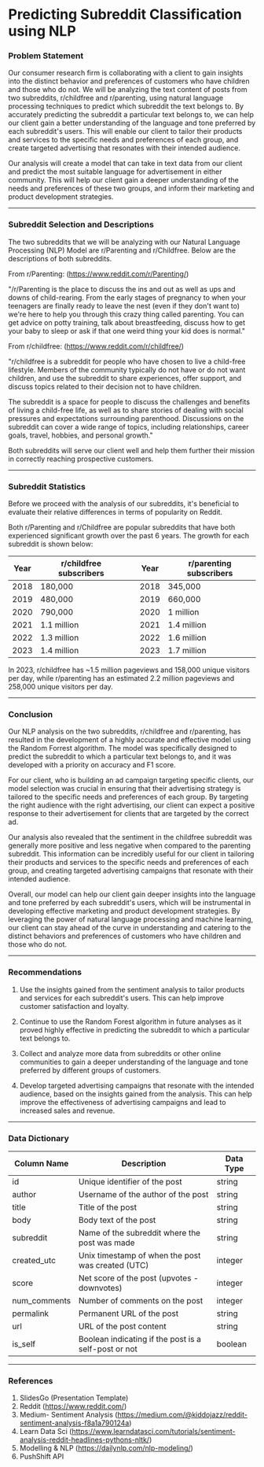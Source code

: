 # Predicting Subreddit Classification using NLP


### Problem Statement

Our consumer research firm is collaborating with a client to gain insights into the distinct behavior and preferences of customers who have children and those who do not. We will be analyzing the text content of posts from two subreddits, r/childfree and r/parenting, using natural language processing techniques to predict which subreddit the text belongs to. By accurately predicting the subreddit a particular text belongs to, we can help our client gain a better understanding of the language and tone preferred by each subreddit's users. This will enable our client to tailor their products and services to the specific needs and preferences of each group, and create targeted advertising that resonates with their intended audience. 

Our analysis will create a model that can take in text data from our client and predict the most suitable language for advertisement in either community. This will help our client gain a deeper understanding of the needs and preferences of these two groups, and inform their marketing and product development strategies.

--- 

### Subreddit Selection and Descriptions

The two subreddits that we will be analyzing with our Natural Language Processing (NLP) Model are r/Parenting and r/Childfree. Below are the descriptions of both subreddits.

From r/Parenting: (https://www.reddit.com/r/Parenting/)

"/r/Parenting is the place to discuss the ins and out as well as ups and downs of child-rearing. From the early stages of pregnancy to when your teenagers are finally ready to leave the nest (even if they don't want to) we're here to help you through this crazy thing called parenting. You can get advice on potty training, talk about breastfeeding, discuss how to get your baby to sleep or ask if that one weird thing your kid does is normal."

From r/childfree: (https://www.reddit.com/r/childfree/)

"r/childfree is a subreddit for people who have chosen to live a child-free lifestyle. Members of the community typically do not have or do not want children, and use the subreddit to share experiences, offer support, and discuss topics related to their decision not to have children.

The subreddit is a space for people to discuss the challenges and benefits of living a child-free life, as well as to share stories of dealing with social pressures and expectations surrounding parenthood. Discussions on the subreddit can cover a wide range of topics, including relationships, career goals, travel, hobbies, and personal growth."


Both subreddits will serve our client well and help them further their mission in correctly reaching prospective customers.

--- 

### Subreddit Statistics

Before we proceed with the analysis of our subreddits, it's beneficial to evaluate their relative differences in terms of popularity on Reddit.

Both r/Parenting and r/Childfree are popular subreddits that have both experienced significant growth over the past 6 years. The growth for each subreddit is shown below:

| Year | r/childfree subscribers | &nbsp; | Year | r/parenting subscribers |
|------|------------------------|--------|------|------------------------|
| 2018 | 180,000                | &nbsp; | 2018 | 345,000                |
| 2019 | 480,000                | &nbsp; | 2019 | 660,000                |
| 2020 | 790,000                | &nbsp; | 2020 | 1 million              |
| 2021 | 1.1 million            | &nbsp; | 2021 | 1.4 million            |
| 2022 | 1.3 million            | &nbsp; | 2022 | 1.6 million            |
| 2023 | 1.4 million            | &nbsp; | 2023 | 1.7 million            |


In 2023, r/childfree has ~1.5 million pageviews and 158,000 unique visitors per day, while r/parenting has an estimated 2.2 million pageviews and 258,000 unique visitors per day.

---

### Conclusion

Our NLP analysis on the two subreddits, r/childfree and r/parenting, has resulted in the development of a highly accurate and effective model using the Random Forrest algorithm. The model was specifically designed to predict the subreddit to which a particular text belongs to, and it was developed with a priority on accuracy and F1 score.

For our client, who is building an ad campaign targeting specific clients, our model selection was crucial in ensuring that their advertising strategy is tailored to the specific needs and preferences of each group. By targeting the right audience with the right advertising, our client can expect a positive response to their advertisement for clients that are targeted by the correct ad.

Our analysis also revealed that the sentiment in the childfree subreddit was generally more positive and less negative when compared to the parenting subreddit. This information can be incredibly useful for our client in tailoring their products and services to the specific needs and preferences of each group, and creating targeted advertising campaigns that resonate with their intended audience.

Overall, our model can help our client gain deeper insights into the language and tone preferred by each subreddit's users, which will be instrumental in developing effective marketing and product development strategies. By leveraging the power of natural language processing and machine learning, our client can stay ahead of the curve in understanding and catering to the distinct behaviors and preferences of customers who have children and those who do not.

---

### Recommendations

1. Use the insights gained from the sentiment analysis to tailor products and services for each subreddit's users. This can help improve customer satisfaction and loyalty.

2. Continue to use the Random Forest algorithm in future analyses as it proved highly effective in predicting the subreddit to which a particular text belongs to.

3. Collect and analyze more data from subreddits or other online communities to gain a deeper understanding of the language and tone preferred by different groups of customers.

4. Develop targeted advertising campaigns that resonate with the intended audience, based on the insights gained from the analysis. This can help improve the effectiveness of advertising campaigns and lead to increased sales and revenue.

--- 

### Data Dictionary

| Column Name | Description | Data Type |
|-------------|-------------|-----------|
| id          | Unique identifier of the post | string |
| author      | Username of the author of the post | string |
| title       | Title of the post | string |
| body        | Body text of the post | string |
| subreddit   | Name of the subreddit where the post was made | string |
| created_utc | Unix timestamp of when the post was created (UTC) | integer |
| score       | Net score of the post (upvotes - downvotes) | integer |
| num_comments| Number of comments on the post | integer |
| permalink   | Permanent URL of the post | string |
| url         | URL of the post content | string |
| is_self     | Boolean indicating if the post is a self-post or not | boolean |

--- 

### References

1. SlidesGo (Presentation Template)
2. Reddit (https://www.reddit.com/)
3. Medium- Sentiment Analysis (https://medium.com/@kiddojazz/reddit-sentiment-analysis-f8a1a790124a)
4. Learn Data Sci (https://www.learndatasci.com/tutorials/sentiment-analysis-reddit-headlines-pythons-nltk/)
5. Modelling & NLP (https://dailynlp.com/nlp-modeling/)
6. PushShift API
